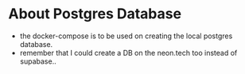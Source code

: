 # About Postgres Database
- the docker-compose is to be used on creating the local postgres database. 
- remember that I could create a DB on the neon.tech too instead of supabase.. 

# 